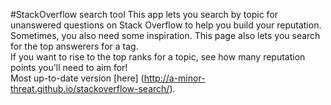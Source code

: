 #StackOverflow search tool
This app lets you search by topic for unanswered questions on Stack Overflow to help you build your reputation. <br>
Sometimes, you also need some inspiration. This page also lets you search for the top answerers for a tag. <br>
If you want to rise to the top ranks for a topic, see how many reputation points you'll need to aim for! <br>
Most up-to-date version [here] (http://a-minor-threat.github.io/stackoverflow-search/).

